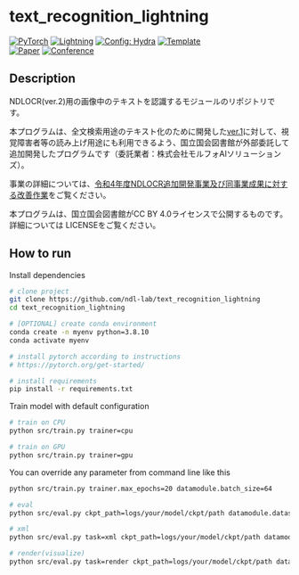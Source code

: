 

# text_recognition_lightning

<a href="https://pytorch.org/get-started/locally/"><img alt="PyTorch" src="https://img.shields.io/badge/PyTorch-ee4c2c?logo=pytorch&logoColor=white"></a>
<a href="https://pytorchlightning.ai/"><img alt="Lightning" src="https://img.shields.io/badge/-Lightning-792ee5?logo=pytorchlightning&logoColor=white"></a>
<a href="https://hydra.cc/"><img alt="Config: Hydra" src="https://img.shields.io/badge/Config-Hydra-89b8cd"></a>
<a href="https://github.com/ashleve/lightning-hydra-template"><img alt="Template" src="https://img.shields.io/badge/-Lightning--Hydra--Template-017F2F?style=flat&logo=github&labelColor=gray"></a><br>
[![Paper](http://img.shields.io/badge/paper-arxiv.1001.2234-B31B1B.svg)](https://www.nature.com/articles/nature14539)
[![Conference](http://img.shields.io/badge/AnyConference-year-4b44ce.svg)](https://papers.nips.cc/paper/2020)


## Description

NDLOCR(ver.2)用の画像中のテキストを認識するモジュールのリポジトリです。

本プログラムは、全文検索用途のテキスト化のために開発した[ver.1](https://github.com/ndl-lab/ndlocr_cli/tree/ver.1)に対して、視覚障害者等の読み上げ用途にも利用できるよう、国立国会図書館が外部委託して追加開発したプログラムです（委託業者：株式会社モルフォAIソリューションズ）。

事業の詳細については、[令和4年度NDLOCR追加開発事業及び同事業成果に対する改善作業](https://lab.ndl.go.jp/data_set/r4ocr/r4_software/)をご覧ください。

本プログラムは、国立国会図書館がCC BY 4.0ライセンスで公開するものです。詳細については LICENSEをご覧ください。



## How to run

Install dependencies

```bash
# clone project
git clone https://github.com/ndl-lab/text_recognition_lightning
cd text_recognition_lightning

# [OPTIONAL] create conda environment
conda create -n myenv python=3.8.10
conda activate myenv

# install pytorch according to instructions
# https://pytorch.org/get-started/

# install requirements
pip install -r requirements.txt
```

Train model with default configuration

```bash
# train on CPU
python src/train.py trainer=cpu

# train on GPU
python src/train.py trainer=gpu
```

You can override any parameter from command line like this

```bash
python src/train.py trainer.max_epochs=20 datamodule.batch_size=64
```


```bash
# eval
python src/eval.py ckpt_path=logs/your/model/ckpt/path datamodule.dataset.pred=[/your/xml/data/directory1,/your/xml/data/directory2]

# xml
python src/eval.py task=xml ckpt_path=logs/your/model/ckpt/path datamodule.dataset.pred=[/your/xml/data/directory1,/your/xml/data/directory2]

# render(visualize)
python src/eval.py task=render ckpt_path=logs/your/model/ckpt/path datamodule.dataset.pred=[/your/xml/data/directory1,/your/xml/data/directory2]
